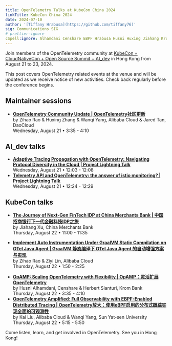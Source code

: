 ```yaml
---
title: OpenTelemetry Talks at KubeCon China 2024
linkTitle: KubeCon China 2024
date: 2024-07-10
author: '[Tiffany Hrabusa](https://github.com/tiffany76)'
sig: Communications SIG
# prettier-ignore
cSpell:ignore: Alhamdani Censhare EBPF Hrabusa Husni Huxing Jiahang Krom Sianturi Wanqi Zhang Zihao Ziyi
---
```


Join members of the OpenTelemetry community at
[KubeCon + CloudNativeCon + Open Source Summit + AI_dev](https://events.linuxfoundation.org/kubecon-cloudnativecon-open-source-summit-ai-dev-china/)
in Hong Kong from August 21 to 23, 2024.

This post covers OpenTelemetry related events at the venue and will be updated
as we receive notice of new activities. Check back regularly before the
conference begins.

## Maintainer sessions

- **[OpenTelemetry Community Update | OpenTelemetry社区更新](https://sched.co/1eYcJ)**<br>
  by Zihao Rao & Huxing Zhang & Wanqi Yang, Alibaba Cloud & Jared Tan,
  DaoCloud<br> Wednesday, August 21 • 3:35 - 4:10

## AI_dev talks

- **[Adaptive Tracing Propagation with OpenTelemetry: Navigating Protocol Diversity in the Cloud | Project Lightning Talk](https://sched.co/1f4zX)**<br>
  Wednesday, August 21 • 12:03 - 12:08
- **[Telemetry API and OpenTelemetry: the answer of istio monitoring? | Project Lightning Talk](https://sched.co/1f4zz)**<br>
  Wednesday, August 21 • 12:24 - 12:29

## KubeCon talks

- **[The Journey of Next-Gen FinTech IDP at China Merchants Bank | 中国招商银行下一代金融科技IDP之旅](https://sched.co/1eYYg)**<br>
by Jiahang Xu, China Merchants Bank<br> Thursday, August 22 • 11:00 - 11:35
<!-- prettier-ignore-start -->
- **[Implement Auto Instrumentation Under GraalVM Static Compilation on OTel Java Agent | GraalVM 静态编译下 OTel Java Agent 的自动增强方案与实现](https://sched.co/1eYZA)**<br>
by Zihao Rao & Ziyi Lin, Alibaba Cloud<br> Thursday, August 22 • 1:50 - 2:25
<!-- prettier-ignore-end -->
- **[OpAMP: Scaling OpenTelemetry with Flexibility | OpAMP：灵活扩展OpenTelemetry](https://sched.co/1eYZt)**<br>
  by Husni Alhamdani, Censhare & Herbert Sianturi, Krom Bank<br> Thursday,
  August 22 • 3:35 - 4:10
- **[OpenTelemetry Amplified: Full Observability with EBPF-Enabled Distributed Tracing | OpenTelemetry放大：使用eBPF启用的分布式跟踪实现全面的可观测性](https://sched.co/1eYZq)**<br>
  by Kai Liu, Alibaba Cloud & Wanqi Yang, Sun Yat-sen University<br> Thursday,
  August 22 • 5:15 - 5:50

Come listen, learn, and get involved in OpenTelemetry. See you in Hong Kong!
